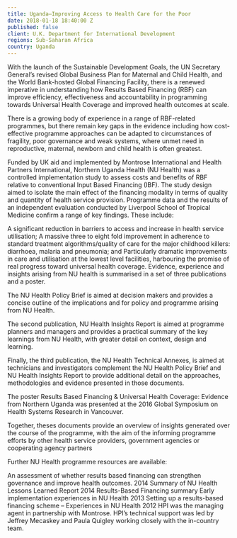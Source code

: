 ```yaml
---
title: Uganda—Improving Access to Health Care for the Poor
date: 2018-01-18 18:40:00 Z
published: false
client: U.K. Department for International Development
regions: Sub-Saharan Africa
country: Uganda
---
```


With the launch of the Sustainable Development Goals, the UN Secretary General’s revised Global Business Plan for Maternal and Child Health, and the World Bank-hosted Global Financing Facility, there is a renewed imperative in understanding how Results Based Financing (RBF) can improve efficiency, effectiveness and accountability in programming towards Universal Health Coverage and improved health outcomes at scale.

There is a growing body of experience in a range of RBF-related programmes, but there remain key gaps in the evidence including how cost-effective programme approaches can be adapted to circumstances of fragility, poor governance and weak systems, where unmet need in reproductive, maternal, newborn and child health is often greatest.

Funded by UK aid and implemented by Montrose International and Health Partners International, Northern Uganda Health (NU Health) was a controlled implementation study to assess costs and benefits of RBF relative to conventional Input Based Financing (IBF). The study design aimed to isolate the main effect of the financing modality in terms of quality and quantity of health service provision. Programme data and the results of an independent evaluation conducted by Liverpool School of Tropical Medicine confirm a range of key findings. These include:

A significant reduction in barriers to access and increase in health service utilisation;
A massive three to eight fold improvement in adherence to standard treatment algorithms/quality of care for the major childhood killers: diarrhoea, malaria and pneumonia; and
Particularly dramatic improvements in care and utilisation at the lowest level facilities, harbouring the promise of real progress toward universal health coverage.
Evidence, experience and insights arising from NU health is summarised in a set of three publications and a poster.

The NU Health Policy Brief is aimed at decision makers and provides a concise outline of the implications and for policy and programme arising from NU Health.

The second publication, NU Health Insights Report is aimed at programme planners and managers and provides a practical summary of the key learnings from NU Health, with greater detail on context, design and learning.

Finally, the third publication, the NU Health Technical Annexes, is aimed at technicians and investigators complement the NU Health Policy Brief and NU Health Insights Report to provide additional detail on the approaches, methodologies and evidence presented in those documents.

The poster Results Based Financing & Universal Health Coverage: Evidence from Northern Uganda  was presented at the 2016 Global Symposium on Health Systems Research in Vancouver.

Together, theses documents provide an overview of insights generated over the course of the programme, with the aim of the informing programme efforts by other health service providers, government agencies or cooperating agency partners

Further NU Health programme resources are available:

An assessment of whether results based financing can strengthen governance and improve health outcomes. 2014
Summary of NU Health Lessons Learned Report 2014
Results-Based Financing summary
Early implementation experiences in NU Health 2013
Setting up a results-based financing scheme – Experiences in NU Health 2012
HPI was the managing agent in partnership with Montrose. HPI’s technical support was led by Jeffrey Mecaskey and Paula Quigley working closely with the in-country team.